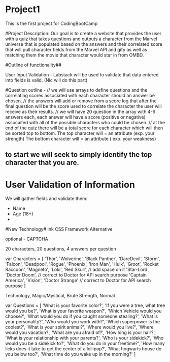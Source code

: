 # Project1
This is the first project for CodingBootCamp

#Project Description:
Our goal is to create a website that provides the user with a quiz that takes questions and outputs a character from the Marvel universe
that is populated based on the answers and their correlated score that will pull character fields from the Marvel API and gify as well as matching them the movie that character would star in from OMBD.

#Outline of functionality##

User Input Validation - Labstack will be used to validate that data entered into fields is valid. (Nic will do this part)

#Question outline -
// we will use arrays to define questions and the correlating scores associated with each character should an answer be chosen. 
// the answers will add or remove from a score log that after the final question will be the score used to correlate the character the user will receive as their results. 
// we will have 20 question in the array with 4-6 answers each, each answer will have a score (positive or negative) assocaited with all of the possible characters who could be chosen. 
// at the end of the quiz there will be a total score for each character which will then be sorted top to bottom. 
The top character will = an attribute (exp. your strength)
The bottom character will = an attribute ( exp. your weakness)
## to start we will seek to simply identify the top character that you are. 

# User Validation of Information #
We will gather fields and validate them:
- Name
- Age (18+)
- 

#New Technology#
Ink CSS Framework Alternative
<!-- script for INK -->
<script type="text/javascript" src="http://fastly.ink.sapo.pt/3.1.10/js/ink-all.js"></script>
<script type="text/javascript" src="http://fastly.ink.sapo.pt/3.1.10/js/autoload.js"></script>
optional - CAPTCHA

20 characters, 20 questions, 4 answers per question

var Characters = [
    'Thor',
    'Wolverine',
    'Black Panther', 
    'DareDevil',
    'Storm',
    'Falcon',
    'Deadpool',
    'Rogue',
    'Phoenix', 
    'Iron Man',
    'Hulk',
    'Groot',
    'Rocket Raccoon', 
    'Magneto', 
    'Loki',
    'Red Skull', // add space on it
    'Star-Lord',
    'Doctor Doom', // correct to Doctor for API search purpose
    'Captain America',
    'Vision',
    'Doctor Strange' // correct to Doctor for API search purpose
]


Technology, Magic/Mystical, Brute Strength, Normal


var Questions = [
    'What is your favorite color?',
    'If you were a tree, what tree would you be?',
    'What is your favorite weapon?',
    'Which Vehicle would you choose?',
    'What would you do if you caught someone stealing?',
    'What is your personality?',
    'Who would you work with?',
    'Which superpower is the coolest?',
    'What is your spirit animal?',
    'Where would you live?',
    'Where would you vacation?',
    'What are you afraid of?',
    'How long is your hair?',
    'What is your relationship with your parents?',
    'Who is your sidekick?',
    'Who would you be a sidekick to?',
    'What do you do in your freetime?',
    'How many licks does it take to get the center of a lollipop?',
    'What hogwarts house do you below too?',
    'What time do you wake up in the morning?'
]




